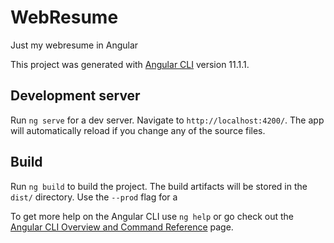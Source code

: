 # WebResume

Just my webresume in Angular

This project was generated with [Angular CLI](https://github.com/angular/angular-cli) version 11.1.1.

## Development server

Run `ng serve` for a dev server. Navigate to `http://localhost:4200/`. The app will automatically reload if you change any of the source files.

## Build

Run `ng build` to build the project. The build artifacts will be stored in the `dist/` directory. Use the `--prod` flag for a 

To get more help on the Angular CLI use `ng help` or go check out the [Angular CLI Overview and Command Reference](https://angular.io/cli) page.
